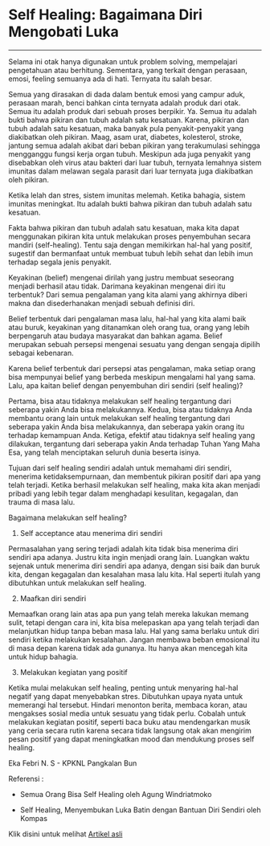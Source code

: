 # Self Healing: Bagaimana Diri Mengobati Luka

---

Selama ini otak hanya digunakan untuk problem solving, mempelajari pengetahuan atau berhitung. Sementara, yang terkait dengan perasaan, emosi, feeling semuanya ada di hati. Ternyata itu salah besar.

Semua yang dirasakan di dada dalam bentuk emosi yang campur aduk, perasaan marah, benci bahkan cinta ternyata adalah produk dari otak. Semua itu adalah produk dari sebuah proses berpikir. Ya. Semua itu adalah bukti bahwa pikiran dan tubuh adalah satu kesatuan. Karena, pikiran dan tubuh adalah satu kesatuan, maka banyak pula penyakit-penyakit yang diakibatkan oleh pikiran. Maag, asam urat, diabetes, kolesterol, stroke, jantung semua adalah akibat dari beban pikiran yang terakumulasi sehingga mengganggu fungsi kerja organ tubuh. Meskipun ada juga penyakit yang disebabkan oleh virus atau bakteri dari luar tubuh, ternyata lemahnya sistem imunitas dalam melawan segala parasit dari luar ternyata juga diakibatkan oleh pikiran.

Ketika lelah dan stres, sistem imunitas melemah. Ketika bahagia, sistem imunitas meningkat. Itu adalah bukti bahwa pikiran dan tubuh adalah satu kesatuan.

Fakta bahwa pikiran dan tubuh adalah satu kesatuan, maka kita dapat menggunakan pikiran kita untuk melakukan proses penyembuhan secara mandiri (self-healing). Tentu saja dengan memikirkan hal-hal yang positif, sugestif dan bermanfaat untuk membuat tubuh lebih sehat dan lebih imun terhadap segala jenis penyakit.

Keyakinan (belief) mengenai dirilah yang justru membuat seseorang menjadi berhasil atau tidak. Darimana keyakinan mengenai diri itu terbentuk? Dari semua pengalaman yang kita alami yang akhirnya diberi makna dan disederhanakan menjadi sebuah definisi diri.

Belief terbentuk dari pengalaman masa lalu, hal-hal yang kita alami baik atau buruk, keyakinan yang ditanamkan oleh orang tua, orang yang lebih berpengaruh atau budaya masyarakat dan bahkan agama. Belief merupakan sebuah persepsi mengenai sesuatu yang dengan sengaja dipilih sebagai kebenaran.

Karena belief terbentuk dari persepsi atas pengalaman, maka setiap orang bisa mempunyai belief yang berbeda meskipun mengalami hal yang sama. Lalu, apa kaitan belief dengan penyembuhan diri sendiri (self healing)?

Pertama, bisa atau tidaknya melakukan self healing tergantung dari seberapa yakin Anda bisa melakukannya. Kedua, bisa atau tidaknya Anda membantu orang lain untuk melakukan self healing tergantung dari seberapa yakin Anda bisa melakukannya, dan seberapa yakin orang itu terhadap kemampuan Anda. Ketiga, efektif atau tidaknya self healing yang dilakukan, tergantung dari seberapa yakin Anda terhadap Tuhan Yang Maha Esa, yang telah menciptakan seluruh dunia beserta isinya.

Tujuan dari self healing sendiri adalah untuk memahami diri sendiri, menerima ketidaksempurnaan, dan membentuk pikiran positif dari apa yang telah terjadi. Ketika berhasil melakukan self healing, maka kita akan menjadi pribadi yang lebih tegar dalam menghadapi kesulitan, kegagalan, dan trauma di masa lalu.

Bagaimana melakukan self healing?

1. Self acceptance atau menerima diri sendiri

Permasalahan yang sering terjadi adalah kita tidak bisa menerima diri sendiri apa adanya. Justru kita ingin menjadi orang lain. Luangkan waktu sejenak untuk menerima diri sendiri apa adanya, dengan sisi baik dan buruk kita, dengan kegagalan dan kesalahan masa lalu kita. Hal seperti itulah yang dibutuhkan untuk melakukan self healing.

2. Maafkan diri sendiri

Memaafkan orang lain atas apa pun yang telah mereka lakukan memang sulit, tetapi dengan cara ini, kita bisa melepaskan apa yang telah terjadi dan melanjutkan hidup tanpa beban masa lalu. Hal yang sama berlaku untuk diri sendiri ketika melakukan kesalahan. Jangan membawa beban emosional itu di masa depan karena tidak ada gunanya. Itu hanya akan mencegah kita untuk hidup bahagia.

3. Melakukan kegiatan yang positif

Ketika mulai melakukan self healing, penting untuk menyaring hal-hal negatif yang dapat menyebabkan stres. Dibutuhkan upaya nyata untuk memerangi hal tersebut. Hindari menonton berita, membaca koran, atau mengakses sosial media untuk sesuatu yang tidak perlu. Cobalah untuk melakukan kegiatan positif, seperti baca buku atau mendengarkan musik yang ceria secara rutin karena secara tidak langsung otak akan mengirim pesan positif yang dapat meningkatkan mood dan mendukung proses self healing.



Eka Febri N. S - KPKNL Pangkalan Bun

Referensi :

- Semua Orang Bisa Self Healing oleh Agung Windriatmoko

- Self Healing, Menyembukan Luka Batin dengan Bantuan Diri Sendiri oleh Kompas

 Klik disini untuk melihat  [Artikel asli](https://www.djkn.kemenkeu.go.id/artikel/baca/13939/Self-Healing-Bagaimana-Diri-Mengobati-Luka.html?msclkid=9b3bf760c0b011ec88e085665631c9e2)